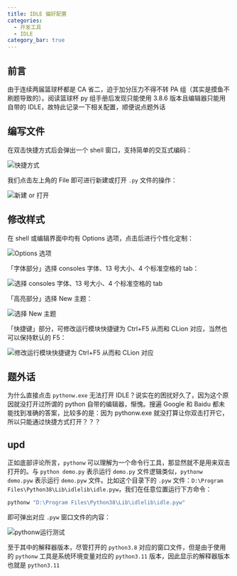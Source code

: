 ```yaml
---
title: IDLE 偏好配置
categories: 
  - 开发工具
  - IDLE
category_bar: true
---
```


## 前言

由于连续两届篮球杯都是 CA 省二，迫于加分压力不得不转 PA 组（其实是摸鱼不刷题导致的）。阅读篮球杯 py 组手册后发现只能使用 3.8.6 版本且编辑器只能用自带的 IDLE，故特此记录一下相关配置，顺便说点题外话

## 编写文件

在双击快捷方式后会弹出一个 shell 窗口，支持简单的交互式编码：

![快捷方式](https://dwj-oss.oss-cn-nanjing.aliyuncs.com/images/202406091642746.png)

我们点击左上角的 File 即可进行新建或打开 `.py` 文件的操作：

![新建 or 打开](https://dwj-oss.oss-cn-nanjing.aliyuncs.com/images/202406091647404.png)

## 修改样式

在 shell 或编辑界面中均有 Options 选项，点击后进行个性化定制：

![Options 选项](https://dwj-oss.oss-cn-nanjing.aliyuncs.com/images/202406091647404.png)

「字体部分」选择 consoles 字体、13 号大小、4 个标准空格的 tab：

![选择 consoles 字体、13 号大小、4 个标准空格的 tab](https://dwj-oss.oss-cn-nanjing.aliyuncs.com/images/202406091649022.png)

「高亮部分」选择 New 主题：

![选择 New 主题](https://dwj-oss.oss-cn-nanjing.aliyuncs.com/images/202406091650602.png)

「快捷键」部分，可修改运行模块快捷键为 Ctrl+F5 从而和 CLion 对应，当然也可以保持默认的 F5：

![修改运行模块快捷键为 Ctrl+F5 从而和 CLion 对应](https://dwj-oss.oss-cn-nanjing.aliyuncs.com/images/202406091651415.png)

## 题外话

为什么直接点击 `pythonw.exe` 无法打开 IDLE？说实在的困扰好久了，因为这个原因就没打开过所谓的 python 自带的编辑器，惭愧。搜遍 Google 和 Baidu 都未能找到准确的答案，比较多的是：因为 pythonw.exe 就没打算让你双击打开它，所以只能通过快捷方式打开？？？

## upd

正如底部评论所言，`pythonw` 可以理解为一个命令行工具，那显然就不是用来双击打开的。与 `python demo.py` 表示运行 `demo.py` 文件逻辑类似，`pythonw demo.pyw` 表示运行 `demo.pyw` 文件。比如这个目录下的 `.pyw` 文件：`D:\Program Files\Python38\Lib\idlelib\idle.pyw`，我们在任意位置运行下方命令：

```bash
pythonw "D:\Program Files\Python38\Lib\idlelib\idle.pyw"
```

即可弹出对应 `.pyw` 窗口文件的内容：

![pythonw运行测试](https://dwj-oss.oss-cn-nanjing.aliyuncs.com/images/202406171020868.gif)

至于其中的解释器版本，尽管打开的 `python3.8` 对应的窗口文件，但是由于使用的 `pythonw` 工具是系统环境变量对应的 `python3.11` 版本，因此显示的解释器版本也就是 `python3.11`
